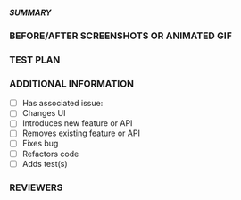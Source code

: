 ##### SUMMARY
<!--- Describe the change below, including rationale and design decisions -->

### BEFORE/AFTER SCREENSHOTS OR ANIMATED GIF
<!--- Skip this if not applicable -->

### TEST PLAN
<!--- What steps were taken to verify -->

### ADDITIONAL INFORMATION
<!--- HINT: Include "Fixes #nnn" if you are fixing an existing issue -->
<!--- Check any relevant boxes with "x" -->
- [ ] Has associated issue:
- [ ] Changes UI
- [ ] Introduces new feature or API
- [ ] Removes existing feature or API
- [ ] Fixes bug
- [ ] Refactors code
- [ ] Adds test(s)

### REVIEWERS
